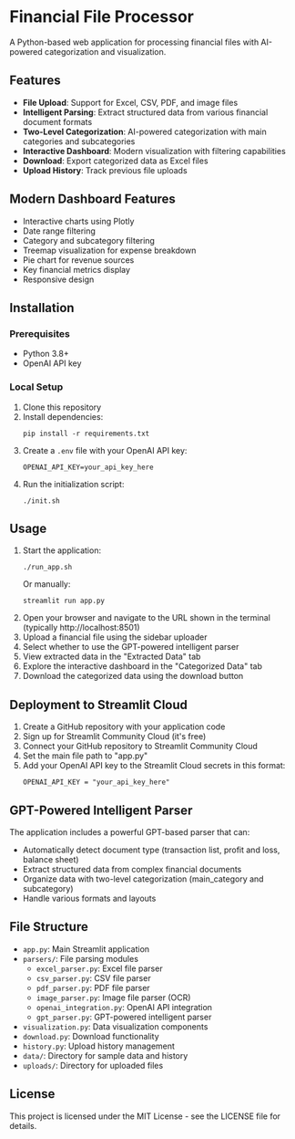 # Financial File Processor

A Python-based web application for processing financial files with AI-powered categorization and visualization.

## Features

- **File Upload**: Support for Excel, CSV, PDF, and image files
- **Intelligent Parsing**: Extract structured data from various financial document formats
- **Two-Level Categorization**: AI-powered categorization with main categories and subcategories
- **Interactive Dashboard**: Modern visualization with filtering capabilities
- **Download**: Export categorized data as Excel files
- **Upload History**: Track previous file uploads

## Modern Dashboard Features

- Interactive charts using Plotly
- Date range filtering
- Category and subcategory filtering
- Treemap visualization for expense breakdown
- Pie chart for revenue sources
- Key financial metrics display
- Responsive design

## Installation

### Prerequisites

- Python 3.8+
- OpenAI API key

### Local Setup

1. Clone this repository
2. Install dependencies:
   ```
   pip install -r requirements.txt
   ```
3. Create a `.env` file with your OpenAI API key:
   ```
   OPENAI_API_KEY=your_api_key_here
   ```
4. Run the initialization script:
   ```
   ./init.sh
   ```

## Usage

1. Start the application:
   ```
   ./run_app.sh
   ```
   Or manually:
   ```
   streamlit run app.py
   ```
2. Open your browser and navigate to the URL shown in the terminal (typically http://localhost:8501)
3. Upload a financial file using the sidebar uploader
4. Select whether to use the GPT-powered intelligent parser
5. View extracted data in the "Extracted Data" tab
6. Explore the interactive dashboard in the "Categorized Data" tab
7. Download the categorized data using the download button

## Deployment to Streamlit Cloud

1. Create a GitHub repository with your application code
2. Sign up for Streamlit Community Cloud (it's free)
3. Connect your GitHub repository to Streamlit Community Cloud
4. Set the main file path to "app.py"
5. Add your OpenAI API key to the Streamlit Cloud secrets in this format:
   ```
   OPENAI_API_KEY = "your_api_key_here"
   ```

## GPT-Powered Intelligent Parser

The application includes a powerful GPT-based parser that can:

- Automatically detect document type (transaction list, profit and loss, balance sheet)
- Extract structured data from complex financial documents
- Organize data with two-level categorization (main_category and subcategory)
- Handle various formats and layouts

## File Structure

- `app.py`: Main Streamlit application
- `parsers/`: File parsing modules
  - `excel_parser.py`: Excel file parser
  - `csv_parser.py`: CSV file parser
  - `pdf_parser.py`: PDF file parser
  - `image_parser.py`: Image file parser (OCR)
  - `openai_integration.py`: OpenAI API integration
  - `gpt_parser.py`: GPT-powered intelligent parser
- `visualization.py`: Data visualization components
- `download.py`: Download functionality
- `history.py`: Upload history management
- `data/`: Directory for sample data and history
- `uploads/`: Directory for uploaded files

## License

This project is licensed under the MIT License - see the LICENSE file for details.
